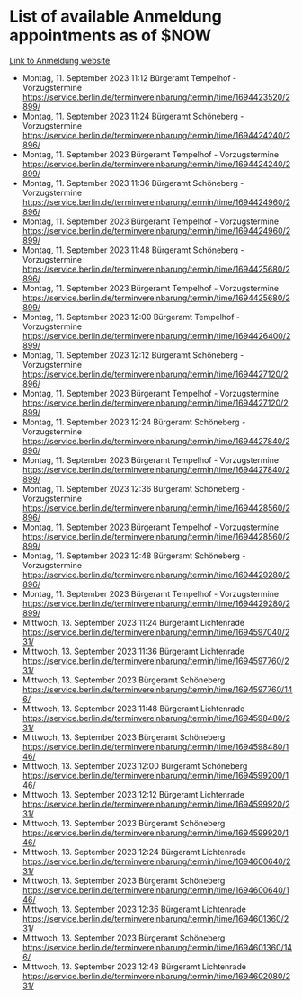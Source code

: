 # List of available Anmeldung appointments as of $NOW
[Link to Anmeldung website](https://service.berlin.de/terminvereinbarung/termin/tag.php?termin=1&anliegen[]=120686&dienstleisterlist=122210,122217,327316,122219,327312,122227,327314,122231,327346,122243,327348,122254,122252,329742,122260,329745,122262,329748,122271,327278,122273,327274,122277,327276,330436,122280,327294,122282,327290,122284,327292,122291,327270,122285,327266,122286,327264,122296,327268,150230,329760,122297,327286,122294,327284,122312,329763,122314,329775,122304,327330,122311,327334,122309,327332,317869,122281,327352,122279,329772,122283,122276,327324,122274,327326,122267,329766,122246,327318,122251,327320,122257,327322,122208,327298,122226,327300&herkunft=http%3A%2F%2Fservice.berlin.de%2Fdienstleistung%2F120686%2F)
- Montag, 11. September 2023 11:12 Bürgeramt Tempelhof - Vorzugstermine https://service.berlin.de/terminvereinbarung/termin/time/1694423520/2899/
- Montag, 11. September 2023 11:24 Bürgeramt Schöneberg - Vorzugstermine https://service.berlin.de/terminvereinbarung/termin/time/1694424240/2896/
- Montag, 11. September 2023  Bürgeramt Tempelhof - Vorzugstermine https://service.berlin.de/terminvereinbarung/termin/time/1694424240/2899/
- Montag, 11. September 2023 11:36 Bürgeramt Schöneberg - Vorzugstermine https://service.berlin.de/terminvereinbarung/termin/time/1694424960/2896/
- Montag, 11. September 2023  Bürgeramt Tempelhof - Vorzugstermine https://service.berlin.de/terminvereinbarung/termin/time/1694424960/2899/
- Montag, 11. September 2023 11:48 Bürgeramt Schöneberg - Vorzugstermine https://service.berlin.de/terminvereinbarung/termin/time/1694425680/2896/
- Montag, 11. September 2023  Bürgeramt Tempelhof - Vorzugstermine https://service.berlin.de/terminvereinbarung/termin/time/1694425680/2899/
- Montag, 11. September 2023 12:00 Bürgeramt Tempelhof - Vorzugstermine https://service.berlin.de/terminvereinbarung/termin/time/1694426400/2899/
- Montag, 11. September 2023 12:12 Bürgeramt Schöneberg - Vorzugstermine https://service.berlin.de/terminvereinbarung/termin/time/1694427120/2896/
- Montag, 11. September 2023  Bürgeramt Tempelhof - Vorzugstermine https://service.berlin.de/terminvereinbarung/termin/time/1694427120/2899/
- Montag, 11. September 2023 12:24 Bürgeramt Schöneberg - Vorzugstermine https://service.berlin.de/terminvereinbarung/termin/time/1694427840/2896/
- Montag, 11. September 2023  Bürgeramt Tempelhof - Vorzugstermine https://service.berlin.de/terminvereinbarung/termin/time/1694427840/2899/
- Montag, 11. September 2023 12:36 Bürgeramt Schöneberg - Vorzugstermine https://service.berlin.de/terminvereinbarung/termin/time/1694428560/2896/
- Montag, 11. September 2023  Bürgeramt Tempelhof - Vorzugstermine https://service.berlin.de/terminvereinbarung/termin/time/1694428560/2899/
- Montag, 11. September 2023 12:48 Bürgeramt Schöneberg - Vorzugstermine https://service.berlin.de/terminvereinbarung/termin/time/1694429280/2896/
- Montag, 11. September 2023  Bürgeramt Tempelhof - Vorzugstermine https://service.berlin.de/terminvereinbarung/termin/time/1694429280/2899/
- Mittwoch, 13. September 2023 11:24 Bürgeramt Lichtenrade https://service.berlin.de/terminvereinbarung/termin/time/1694597040/231/
- Mittwoch, 13. September 2023 11:36 Bürgeramt Lichtenrade https://service.berlin.de/terminvereinbarung/termin/time/1694597760/231/
- Mittwoch, 13. September 2023  Bürgeramt Schöneberg https://service.berlin.de/terminvereinbarung/termin/time/1694597760/146/
- Mittwoch, 13. September 2023 11:48 Bürgeramt Lichtenrade https://service.berlin.de/terminvereinbarung/termin/time/1694598480/231/
- Mittwoch, 13. September 2023  Bürgeramt Schöneberg https://service.berlin.de/terminvereinbarung/termin/time/1694598480/146/
- Mittwoch, 13. September 2023 12:00 Bürgeramt Schöneberg https://service.berlin.de/terminvereinbarung/termin/time/1694599200/146/
- Mittwoch, 13. September 2023 12:12 Bürgeramt Lichtenrade https://service.berlin.de/terminvereinbarung/termin/time/1694599920/231/
- Mittwoch, 13. September 2023  Bürgeramt Schöneberg https://service.berlin.de/terminvereinbarung/termin/time/1694599920/146/
- Mittwoch, 13. September 2023 12:24 Bürgeramt Lichtenrade https://service.berlin.de/terminvereinbarung/termin/time/1694600640/231/
- Mittwoch, 13. September 2023  Bürgeramt Schöneberg https://service.berlin.de/terminvereinbarung/termin/time/1694600640/146/
- Mittwoch, 13. September 2023 12:36 Bürgeramt Lichtenrade https://service.berlin.de/terminvereinbarung/termin/time/1694601360/231/
- Mittwoch, 13. September 2023  Bürgeramt Schöneberg https://service.berlin.de/terminvereinbarung/termin/time/1694601360/146/
- Mittwoch, 13. September 2023 12:48 Bürgeramt Lichtenrade https://service.berlin.de/terminvereinbarung/termin/time/1694602080/231/
